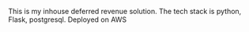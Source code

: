 This is my inhouse deferred revenue solution. 
The tech stack is python, Flask, postgresql. Deployed on AWS